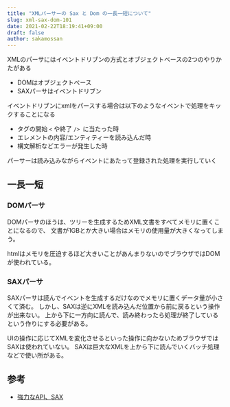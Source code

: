 ```yaml
---
title: "XMLパーサーの Sax と Dom の一長一短について"
slug: xml-sax-dom-101
date: 2021-02-22T18:19:41+09:00
draft: false
author: sakamossan
---
```


XMLのパーサにはイベントドリブンの方式とオブジェクトベースの2つのやりかたがある

- DOMはオブジェクトベース
- SAXパーサはイベントドリブン

イベントドリブンにxmlをパースする場合は以下のようなイベントで処理をキックすることになる

- タグの開始 `<` や終了 `/> `に当たった時
- エレメントの内容/エンティティーを読み込んだ時
- 構文解析などエラーが発生した時

パーサーは読み込みながらイベントにあたって登録された処理を実行していく


## 一長一短

### DOMパーサ

DOMパーサのほうは、ツリーを生成するためXML文書をすべてメモリに置くことになるので、
文書が1GBとか大きい場合はメモリの使用量が大きくなってしまう。

htmlはメモリを圧迫するほど大きいことがあんまりないのでブラウザではDOMが使われている。

### SAXパーサ

SAXパーサは読んでイベントを生成するだけなのでメモリに置くデータ量が小さくて済む。
しかし、SAXは逆にXMLを読み込んだ位置から前に戻るという操作が出来ない。
上から下に一方向に読んで、読み終わったら処理が終了しているという作りにする必要がある。

UIの操作に応じてXMLを変化させるといった操作に向かないためブラウザではSAXは使われていない。
SAXは巨大なXMLを上から下に読んでいくバッチ処理などで使い所がある。


## 参考

- [強力なAPI、SAX](https://www.ibm.com/developerworks/jp/xml/library/x-saxapi-index/index.html)
